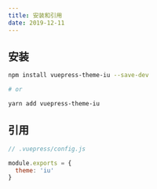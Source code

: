 ```yaml
---
title: 安装和引用
date: 2019-12-11
---
```


## 安装

```bash
npm install vuepress-theme-iu --save-dev

# or

yarn add vuepress-theme-iu
```

## 引用

```javascript
// .vuepress/config.js

module.exports = {
  theme: 'iu'
}  
```
